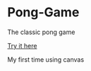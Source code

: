 # Pong-Game
The classic pong game 

[Try it here](https://rallerg.github.io/Pong-Game/)

My first time using canvas
